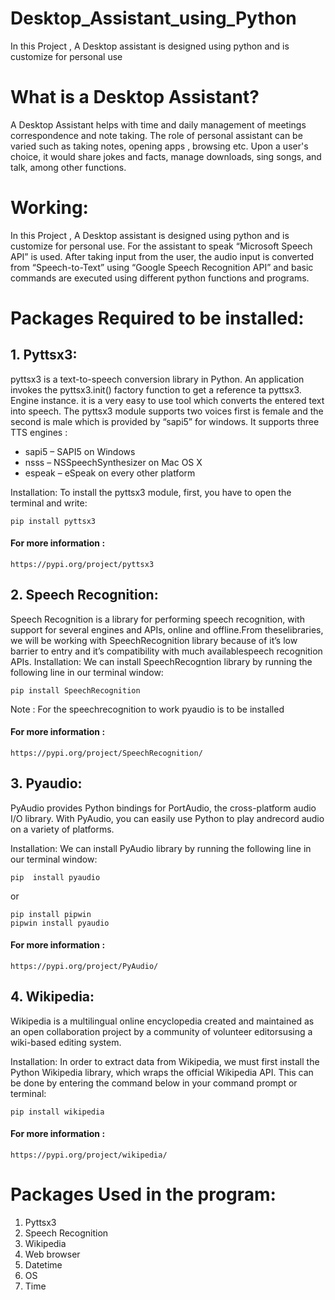 # Desktop_Assistant_using_Python
In this Project , A Desktop assistant is designed using python and is customize for personal use 
#	What is a Desktop Assistant?
A Desktop Assistant helps with time and daily management of meetings correspondence and note taking. The role of personal assistant can be varied such as taking notes, opening apps , browsing etc. Upon a user's choice, it would share jokes and facts, manage downloads, sing songs, and talk, among other functions.

#	Working:
In this Project , A Desktop assistant is designed using python and is customize for personal use. For the assistant to speak “Microsoft Speech API”  is used. After taking input from the user, the audio input is converted from “Speech-to-Text” using “Google Speech Recognition API” and basic commands are executed using different python functions and programs.

#	Packages Required to be installed:
## 1. Pyttsx3: 
pyttsx3 is a text-to-speech conversion library in Python. An application invokes the pyttsx3.init() factory function to get a reference ta pyttsx3. Engine instance. it is a very easy to use tool which converts the entered text into speech.
The pyttsx3 module supports two voices first is female and the second is male which is provided by “sapi5” for windows.
It supports three TTS engines :
   - sapi5 – SAPI5 on Windows
   - nsss – NSSpeechSynthesizer on Mac OS X
   - espeak – eSpeak on every other platform

Installation: To install the pyttsx3 module, first, you have to open the terminal and write:

    pip install pyttsx3

#### For more information : 
    https://pypi.org/project/pyttsx3

## 2. Speech Recognition:
Speech Recognition is a library for performing speech recognition, with support for several engines and APIs, online and offline.From theselibraries, we will be working with SpeechRecognition library because of it’s low barrier to entry and it’s compatibility with much availablespeech recognition APIs. 
Installation:
We can install SpeechRecogntion library by running the following line in our terminal window:

    pip install SpeechRecognition

Note : For the speechrecognition to work pyaudio is to be installed

#### For more information : 
    https://pypi.org/project/SpeechRecognition/

## 3. Pyaudio:
PyAudio provides Python bindings for PortAudio, the cross-platform audio I/O library. With PyAudio, you can easily use Python to play andrecord audio on a variety of platforms.

Installation:
We can install PyAudio library by running the following line in our terminal window:

    pip  install pyaudio 

or 

    pip install pipwin
    pipwin install pyaudio

#### For more information : 
    https://pypi.org/project/PyAudio/

## 4. Wikipedia:
Wikipedia is a multilingual online encyclopedia created and maintained as an open collaboration project by a community of volunteer editorsusing a wiki-based editing system.

Installation:
In order to extract data from Wikipedia, we must first install the Python Wikipedia library, which wraps the official Wikipedia API. This can be done by entering the command below in your command prompt or terminal:
    
    pip install wikipedia

#### For more information : 
    https://pypi.org/project/wikipedia/


#   Packages Used in the program:
   1. Pyttsx3
   2. Speech Recognition
   3. Wikipedia
   4. Web browser
   5. Datetime
   6. OS
   7. Time
